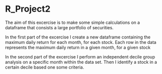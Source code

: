 # R_Project2

The aim of this excercise is to make some simple calculations on a dataframe that consists a large portfolio of securities.

In the first part of the excercise I create a new dataframe containing the maximum daily return for each month, for each stock.
Each row in the data represents the maximum daily return in a given month, for a given stock

In the second part of the excercise I perform an independent decile group analysis on a specific month within the data set. 
Then I identify a stock in a certain decile based one some criteria.
